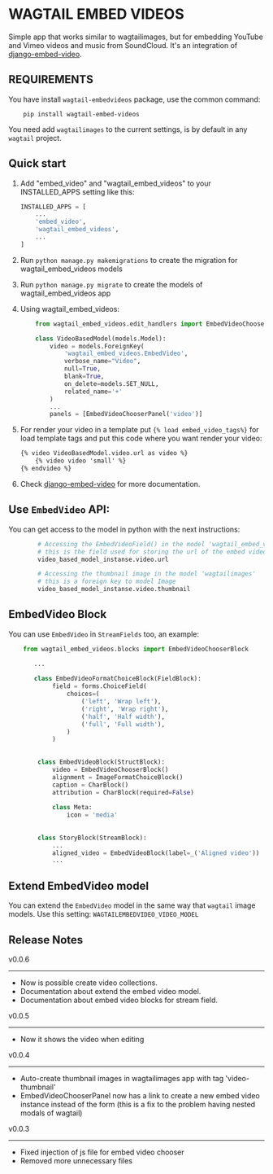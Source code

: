 WAGTAIL EMBED VIDEOS
====================

Simple app that works similar to wagtailimages, but for embedding YouTube and Vimeo videos and music from SoundCloud.
It's an integration of [django-embed-video](https://github.com/yetty/django-embed-video).

REQUIREMENTS
------------
You have install `wagtail-embedvideos` package, use the common command:

        pip install wagtail-embed-videos

You need add `wagtailimages` to the current settings, is by default in any `wagtail` project.

Quick start
-----------

1. Add "embed_video" and "wagtail_embed_videos" to your INSTALLED_APPS setting like this:

    ```python
    INSTALLED_APPS = [
        ...
        'embed_video',
        'wagtail_embed_videos',
        ...
    ]
    ```

2. Run `python manage.py makemigrations` to create the migration for wagtail_embed_videos models

3. Run `python manage.py migrate` to create the models of wagtail_embed_videos app

4. Using wagtail_embed_videos:

    ```python
        from wagtail_embed_videos.edit_handlers import EmbedVideoChooserPanel

        class VideoBasedModel(models.Model):
            video = models.ForeignKey(
                'wagtail_embed_videos.EmbedVideo',
                verbose_name="Video",
                null=True,
                blank=True,
                on_delete=models.SET_NULL,
                related_name='+'
            )
            ...
            panels = [EmbedVideoChooserPanel('video')]
    ```
        
5. For render your video in a template put `{% load embed_video_tags%}` for load template tags and put this code where you want render your video:

    ```html
   {% video VideoBasedModel.video.url as video %}
        {% video video 'small' %}
   {% endvideo %}
   ```
        
6. Check [django-embed-video](https://github.com/yetty/django-embed-video) for more documentation.


Use `EmbedVideo` API:
--------------------
You can get access to the model in python with the next instructions:

```python
        # Accessing the EmbedVideoField() in the model 'wagtail_embed_videos.EmbedVideo'
        # this is the field used for storing the url of the embed video
        video_based_model_instanse.video.url

        # Accessing the thumbnail image in the model 'wagtailimages'
        # this is a foreign key to model Image
        video_based_model_instanse.video.thumbnail
```


EmbedVideo Block
----------------
You can use `EmbedVideo` in `StreamFields` too, an example:

```python
    from wagtail_embed_videos.blocks import EmbedVideoChooserBlock

       ...
    
       class EmbedVideoFormatChoiceBlock(FieldBlock):
            field = forms.ChoiceField(
                choices=(
                    ('left', 'Wrap left'),
                    ('right', 'Wrap right'),
                    ('half', 'Half width'),
                    ('full', 'Full width'),
                )
            )
        
        
        class EmbedVideoBlock(StructBlock):
            video = EmbedVideoChooserBlock()
            alignment = ImageFormatChoiceBlock()
            caption = CharBlock()
            attribution = CharBlock(required=False)
        
            class Meta:
                icon = 'media'
    
    
        class StoryBlock(StreamBlock):
            ...
            aligned_video = EmbedVideoBlock(label=_('Aligned video'))
            ...
```


Extend EmbedVideo model
-----------------------
You can extend the `EmbedVideo` model in the same way that `wagtail` image models. Use this setting:
`WAGTAILEMBEDVIDEO_VIDEO_MODEL`


Release Notes
-------------

v0.0.6
______
 - Now is possible create video collections.
 - Documentation about extend the embed video model.
 - Documentation about embed video blocks for stream field. 

v0.0.5
______

 - Now it shows the video when editing

v0.0.4
______

 - Auto-create thumbnail images in wagtailimages app with tag 'video-thumbnail'
 - EmbedVideoChooserPanel now has a link to create a new embed video instance instead of the form (this is a fix to the problem having nested modals of wagtail)

v0.0.3
______

- Fixed injection of js file for embed video chooser
- Removed more unnecessary files

